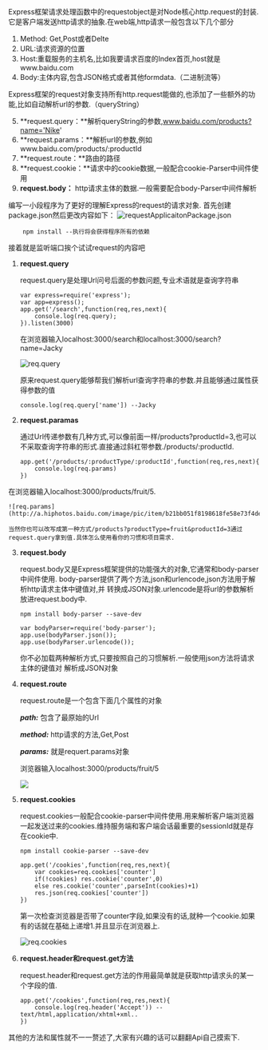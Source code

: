 ﻿

Express框架请求处理函数中的requestobject是对Node核心http.request的封装.它是客户端发送http请求的抽象.在web端,http请求一般包含以下几个部分

 1. Method: Get,Post或者Delte
 2. URL:请求资源的位置
 3. Host:重载服务的主机名,比如我要请求百度的Index首页,host就是www.baidu.com
 4. Body:主体内容,包含JSON格式或者其他formdata.（二进制流等）
 
Express框架的request对象支持所有http.request能做的,也添加了一些额外的功能,比如自动解析url的参数.（queryString）

 5. **request.query：**解析queryString的参数,www.baidu.com/products?name='Nike'
 6. **request.params：**解析url的参数,例如www.baidu.com/products/:productId
 7. **request.route：**路由的路径
 8. **request.cookie：**请求中的cookie数据,一般配合cookie-Parser中间件使用
 9. **request.body：** http请求主体的数据.一般需要配合body-Parser中间件解析
 
编写一小段程序为了更好的理解Express的request的请求对象.
首先创建package.json然后更改内容如下：
![requestApplicaitonPackage.json](http://f.hiphotos.baidu.com/image/pic/item/0d338744ebf81a4c5cb9e172d02a6059242da685.jpg)

        npm install --执行将会获得程序所有的依赖
接着就是监听端口挨个试试request的内容吧


 1. **request.query**
 
    request.query是处理Url问号后面的参数问题,专业术语就是查询字符串
        
        var express=require('express');
        var app=express();
        app.get('/search',function(req,res,next){
            console.log(req.query);
        }).listen(3000)

    在浏览器输入localhost:3000/search和localhost:3000/search?name=Jacky

    ![req.query](http://a.hiphotos.baidu.com/image/pic/item/a1ec08fa513d2697a9d906e652fbb2fb4316d807.jpg)

    原来request.query能够帮我们解析url查询字符串的参数.并且能够通过属性获得参数的值

        console.log(req.query['name']) --Jacky
 2. **request.paramas**
 
    通过Url传递参数有几种方式,可以像前面一样/products?productId=3,也可以不采取查询字符串的形式.直接通过斜杠带参数./products/:productId.

        app.get('/products/:productType/:productId',function(req,res,next){
            console.log(req.params)
        })
在浏览器输入localhost:3000/products/fruit/5.

    ![req.params](http://a.hiphotos.baidu.com/image/pic/item/b21bb051f8198618fe58e73f4ded2e738bd4e66a.jpg)

    当然你也可以改写成第一种方式/products?productType=fruit&productId=3通过request.query拿到值.具体怎么使用看你的习惯和项目需求.
 3. **request.body**
 
    request.body又是Express框架提供的功能强大的对象,它通常和body-parser中间件使用.
    body-parser提供了两个方法,json和urlencode,json方法用于解析http请求主体中键值对,并    转换成JSON对象.urlencode是将url的参数解析放进request.body中.

        npm install body-parser --save-dev
        
        var bodyParser=require('body-parser');
        app.use(bodyParser.json());
        app.use(bodyParser.urlencode());
        
    你不必加载两种解析方式,只要按照自己的习惯解析.一般使用json方法将请求主体的键值对    解析成JSON对象
 4. **request.route**
 
    request.route是一个包含下面几个属性的对象

    ***path:*** 包含了最原始的Url
    
    ***method:*** http请求的方法,Get,Post
    
    ***params:*** 就是requert.params对象 
    
    浏览器输入localhost:3000/products/fruit/5
    
    ![](http://g.hiphotos.baidu.com/image/pic/item/77094b36acaf2edd85f636528a1001e939019301.jpg)
 5. **request.cookies**
 
    request.cookies一般配合cookie-parser中间件使用.用来解析客户端浏览器一起发送过来的cookies.维持服务端和客户端会话最重要的sessionId就是存在cookie中.
    
        npm install cookie-parser --save-dev

        app.get('/cookies',function(req,res,next){
            var cookies=req.cookies['counter']
            if(!cookies) res.cookie('counter',0)
            else res.cookie('counter',parseInt(cookies)+1)
            res.json(req.cookies['counter'])
        })
    第一次检查浏览器是否带了counter字段,如果没有的话,就种一个cookie.如果有的话就在基础上递增1.并且显示在浏览器上.
    
    ![req.cookies](http://b.hiphotos.baidu.com/image/pic/item/f603918fa0ec08fa88ae761c5eee3d6d54fbdadb.jpg)
 6. **request.header和request.get方法**
 
    request.header和request.get方法的作用最简单就是获取http请求头的某一个字段的值.
        
        app.get('/cookies',function(req,res,next){
            console.log(req.header('Accept')) --text/html,application/xhtml+xml..
        })

其他的方法和属性就不一一赘述了,大家有兴趣的话可以翻翻Api自己摸索下.

 
    

 

